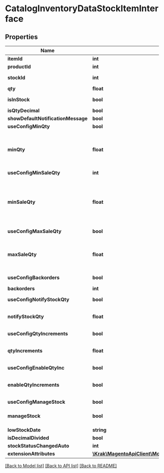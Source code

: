 # CatalogInventoryDataStockItemInterface

## Properties
Name | Type | Description | Notes
------------ | ------------- | ------------- | -------------
**itemId** | **int** |  | [optional] 
**productId** | **int** |  | [optional] 
**stockId** | **int** | Stock identifier | [optional] 
**qty** | **float** |  | 
**isInStock** | **bool** | Stock Availability | 
**isQtyDecimal** | **bool** |  | 
**showDefaultNotificationMessage** | **bool** |  | 
**useConfigMinQty** | **bool** |  | 
**minQty** | **float** | Minimal quantity available for item status in stock | 
**useConfigMinSaleQty** | **int** |  | 
**minSaleQty** | **float** | Minimum Qty Allowed in Shopping Cart or NULL when there is no limitation | 
**useConfigMaxSaleQty** | **bool** |  | 
**maxSaleQty** | **float** | Maximum Qty Allowed in Shopping Cart data wrapper | 
**useConfigBackorders** | **bool** |  | 
**backorders** | **int** | Backorders status | 
**useConfigNotifyStockQty** | **bool** |  | 
**notifyStockQty** | **float** | Notify for Quantity Below data wrapper | 
**useConfigQtyIncrements** | **bool** |  | 
**qtyIncrements** | **float** | Quantity Increments data wrapper | 
**useConfigEnableQtyInc** | **bool** |  | 
**enableQtyIncrements** | **bool** | Whether Quantity Increments is enabled | 
**useConfigManageStock** | **bool** |  | 
**manageStock** | **bool** | Can Manage Stock | 
**lowStockDate** | **string** |  | 
**isDecimalDivided** | **bool** |  | 
**stockStatusChangedAuto** | **int** |  | 
**extensionAttributes** | [**\Krak\MagentoApiClient\Model\CatalogInventoryDataStockItemExtensionInterface**](CatalogInventoryDataStockItemExtensionInterface.md) |  | [optional] 

[[Back to Model list]](../README.md#documentation-for-models) [[Back to API list]](../README.md#documentation-for-api-endpoints) [[Back to README]](../README.md)


